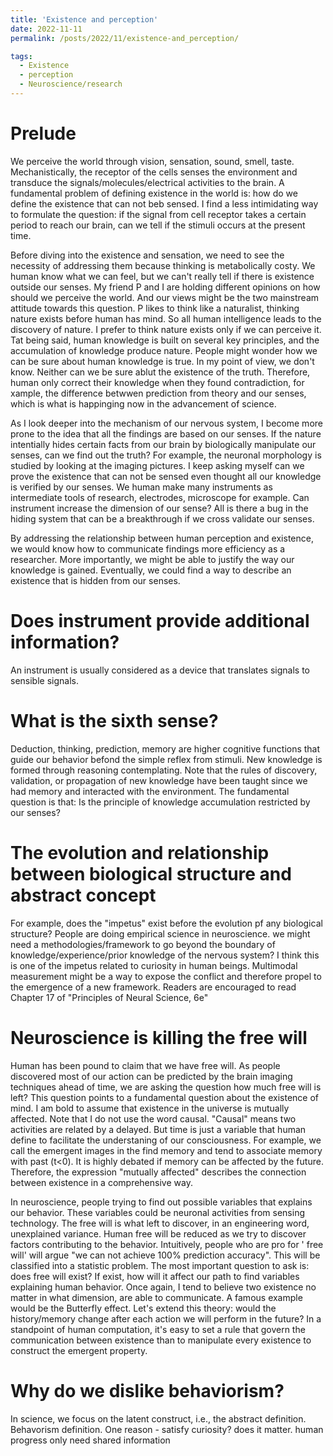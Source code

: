 ```yaml
---
title: 'Existence and perception'
date: 2022-11-11
permalink: /posts/2022/11/existence-and_perception/

tags:
  - Existence
  - perception
  - Neuroscience/research
---
```

# Prelude
We perceive the world through vision, sensation, sound, smell, taste. Mechanistically, the receptor of the cells senses the environment and transduce the signals/molecules/electrical activities to the brain. A fundamental problem of defining existence in the world is: how do we define the existence that can not beb sensed. I find a less intimidating way to formulate the question: if the signal from cell receptor takes a certain period to reach our brain, can we tell if the stimuli occurs at the present time.

Before diving into the existence and sensation, we need to see the necessity of addressing them because thinking is metabolically costy. We human know what we can feel, but we can't really tell if there is existence outside our senses. My friend P and I are holding different opinions on how should we perceive the world. And our views might be the two mainstream attitude towards this question. P likes to think like a naturalist, thinking nature exists before human has mind. So all human intelligence leads to the discovery of nature. I prefer to think nature exists only if we can perceive it. Tat being said, human knowledge is built on several key principles, and the accumulation of knowledge produce nature. People might wonder how we can be sure about human knowledge is true. In my point of view, we don't know. Neither can we be sure ablut the existence of the truth. Therefore, human only correct their knowledge when they found contradiction, for xample, the difference betwwen prediction from theory and our senses, which is what is happinging now in the advancement of science.

As I look deeper into the mechanism of our nervous system, I become more prone to the idea that all the findings are based on our senses. If the nature intentially hides certain facts from our brain by biologically manipulate our senses, can we find out the truth? For example, the neuronal morphology is studied by looking at the imaging pictures. I keep asking myself can we prove the existence that can not be sensed even thought all our knowledge is verified by our senses. We human make many instruments as intermediate tools of research, electrodes, microscope for example. Can instrument increase the dimension of our sense? All is there a bug in the hiding system that can be a breakthrough if we cross validate our senses.

By addressing the relationship between human perception and existence, we would know how to communicate findings more efficiency as a researcher. More importantly, we might be able to justify the way our knowledge is gained. Eventually, we could find a way to describe an existence that is hidden from our senses.

# Does instrument provide additional information?
An instrument is usually considered as a device that translates signals to sensible signals. 

# What is the sixth sense?
Deduction, thinking, prediction, memory are higher cognitive functions that guide our behavior befond the simple reflex from stimuli. New knowledge is formed through reasoning contemplating. Note that the rules of discovery, validation, or propagation of new knowledge have been taught since we had memory and interacted with the environment. The fundamental question is that: Is the principle of knowledge accumulation restricted by our senses?

# The evolution and relationship between biological structure and abstract concept
For example, does the "impetus" exist before the evolution pf any biological structure? People are doing empirical science in neuroscience. we might need a methodologies/framework to go beyond the boundary of knowledge/experience/prior knowledge of the nervous system? I think this is one of the impetus related to curiosity in human beings. Multimodal measurement might be a way to expose the conflict and therefore propel to the emergence of a new framework. Readers are encouraged to read Chapter 17 of "Principles of Neural Science, 6e"

# Neuroscience is killing the free will
Human has been pound to claim that we have free will. As people discovered most of our action can be predicted by the brain imaging techniques ahead of time, we are asking the question how much free will is left? This question points to a fundamental question about the existence of mind. I am bold to assume that existence in the universe is mutually affected. Note that I do not use the word causal. "Causal" means two activities are related by a delayed. But time is just a variable that human define to facilitate the understaning of our consciousness. For example, we call the emergent images in the find memory and tend to associate memory with past (t<0). It is highly debated if memory can be affected by the future. Therefore, the expression "mutually affected" describes the connection between existence in a comprehensive way.

In neuroscience, people trying to find out possible variables that explains our behavior. These variables could be neuronal activities from sensing technology. The free will is what left to discover, in an engineering word, unexplained variance. Human free will be reduced as we try to discover factors contributing to the behavior. Intuitively, people who are pro for ' free will' will argue "we can not achieve 100% prediction accuracy". This will be classified into a statistic problem. The most important question to ask is: does free will exist? If exist, how will it affect our path to find variables explaining human behavior. Once again, I tend to believe two existence no matter in what dimension, are able to communicate. A famous example would be the Butterfly effect. Let's extend this theory: would the history/memory change after each action we will perform in the future? In a standpoint of human computation, it's easy to set a rule that govern the communication between existence than to manipulate every existence to construct the emergent property.

# Why do we dislike behaviorism?
In science, we focus on the latent construct, i.e., the abstract definition.  Behavorism definition.  One reason - satisfy curiosity? does it matter. human progress only need shared information

